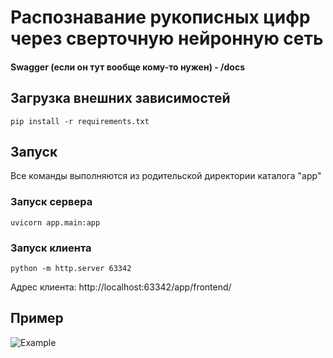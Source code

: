 
# Распознавание рукописных цифр через сверточную нейронную сеть
#### Swagger (если он тут вообще кому-то нужен) - /docs
## Загрузка внешних зависимостей
```
pip install -r requirements.txt
```
## Запуск
Все команды выполняются из родительской директории каталога "app"
### Запуск сервера
```
uvicorn app.main:app
```
### Запуск клиента
```
python -m http.server 63342
```
Адрес клиента:
http://localhost:63342/app/frontend/
## Пример
![Example](https://github.com/Rusgalll/Digit-recognition-web/assets/88139430/7aecf557-3884-4a5e-af67-b1efa01b14c7)


